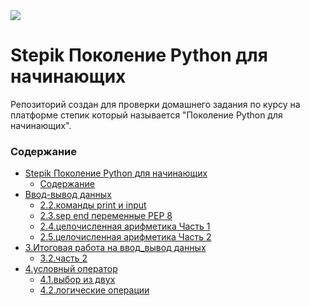 <kbd>
<image src ="https://stepik.org/media/cache/images/courses/58852/cover_fD4F6NQ/105df27da9ab3a4cbcff70d80ca2b53d.png">
</kbd>

# Stepik Поколение Python для начинающих

Репозиторий создан для проверки домашнего задания по курсу на платформе степик который называется "Поколение Python для начинающих".

### Содержание

- [Stepik Поколение Python для начинающих](#stepik-поколение-python-для-начинающих)
    - [Содержание](#содержание)
- [Ввод-вывод данных](README.md)
    - [2.2.команды print и input](2.2.%D0%BA%D0%BE%D0%BC%D0%B0%D0%BD%D0%B4%D1%8B_print_%D0%B8_input/)
    - [2.3.sep end переменные PEP 8](2.3.sep_end_%D0%BF%D0%B5%D1%80%D0%B5%D0%BC%D0%B5%D0%BD%D0%BD%D1%8B%D0%B5_PEP_8/) 
    - [2.4.целочисленная арифметика Часть 1](2.4.%D1%86%D0%B5%D0%BB%D0%BE%D1%87%D0%B8%D1%81%D0%BB%D0%B5%D0%BD%D0%BD%D0%B0%D1%8F_%D0%B0%D1%80%D0%B8%D1%84%D0%BC%D0%B5%D1%82%D0%B8%D0%BA%D0%B0_%D0%A7%D0%B0%D1%81%D1%82%D1%8C_1/)
    - [2.5.целочисленная арифметика Часть 2](2.5.%D1%86%D0%B5%D0%BB%D0%BE%D1%87%D0%B8%D1%81%D0%BB%D0%B5%D0%BD%D0%BD%D0%B0%D1%8F_%D0%B0%D1%80%D0%B8%D1%84%D0%BC%D0%B5%D1%82%D0%B8%D0%BA%D0%B0_%D0%A7%D0%B0%D1%81%D1%82%D1%8C_2/)
- [3.Итоговая работа на ввод_вывод данных](README.md)
    - [3.2.часть 2](3.2.%D1%87%D0%B0%D1%81%D1%82%D1%8C_2/)
- [4.условный оператор](README.md)
    - [4.1.выбор из двух](4.1.%D0%B2%D1%8B%D0%B1%D0%BE%D1%80_%D0%B8%D0%B7_%D0%B4%D0%B2%D1%83%D1%85/)
    - [4.2.логические операции](4.2.%D0%BB%D0%BE%D0%B3%D0%B8%D1%87%D0%B5%D1%81%D0%BA%D0%B8%D0%B5_%D0%BE%D0%BF%D0%B5%D1%80%D0%B0%D1%86%D0%B8%D0%B8/)
